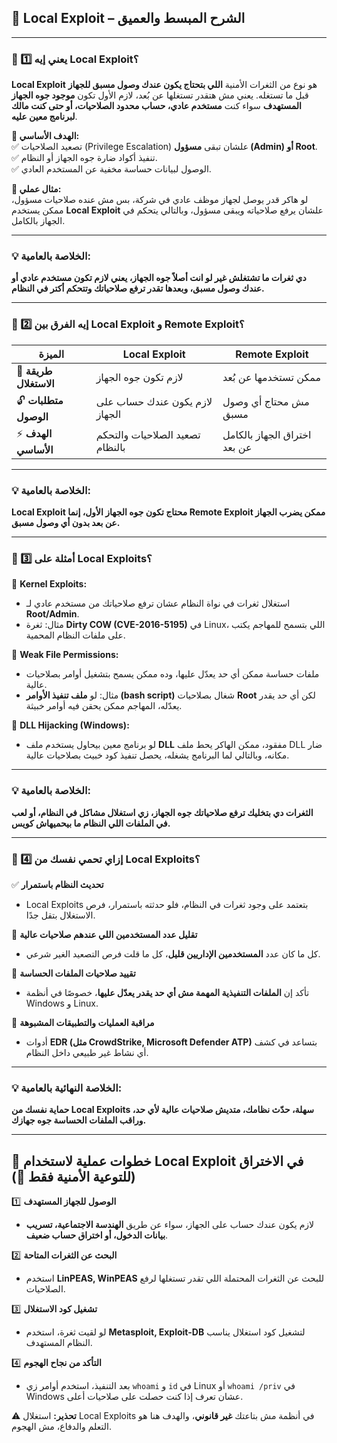 ## **🔴 Local Exploit – الشرح المبسط والعميق**

---

### **📌 1️⃣ يعني إيه Local Exploit؟**

**Local Exploit** هو نوع من الثغرات الأمنية **اللي بتحتاج يكون عندك وصول مسبق للجهاز** قبل ما تستغله. يعني مش هتقدر تستغلها عن بُعد، لازم الأول تكون **موجود جوه الجهاز المستهدف** سواء كنت **مستخدم عادي، حساب محدود الصلاحيات، أو حتى كنت مالك لبرنامج معين عليه**.

**📌 الهدف الأساسي:**  
✅ تصعيد الصلاحيات (Privilege Escalation) علشان تبقى **مسؤول (Admin) أو Root**.  
✅ تنفيذ أكواد ضارة جوه الجهاز أو النظام.  
✅ الوصول لبيانات حساسة مخفية عن المستخدم العادي.

**📌 مثال عملي:**  
لو هاكر قدر يوصل لجهاز موظف عادي في شركة، بس مش عنده صلاحيات مسؤول، ممكن يستخدم **Local Exploit** علشان يرفع صلاحياته ويبقى مسؤول، وبالتالي يتحكم في الجهاز بالكامل.

---

### **💡 الخلاصة بالعامية:**

**دي ثغرات ما تشتغلش غير لو انت أصلاً جوه الجهاز، يعني لازم تكون مستخدم عادي أو عندك وصول مسبق، وبعدها تقدر ترفع صلاحياتك وتتحكم أكتر في النظام.**

---

### **📌 2️⃣ إيه الفرق بين Local Exploit و Remote Exploit؟**

|**الميزة**|**Local Exploit**|**Remote Exploit**|
|---|---|---|
|🚀 **طريقة الاستغلال**|لازم تكون جوه الجهاز|ممكن تستخدمها عن بُعد|
|🔓 **متطلبات الوصول**|لازم يكون عندك حساب على الجهاز|مش محتاج أي وصول مسبق|
|⚡ **الهدف الأساسي**|تصعيد الصلاحيات والتحكم بالنظام|اختراق الجهاز بالكامل عن بعد|

---

### **💡 الخلاصة بالعامية:**

**Local Exploit محتاج تكون جوه الجهاز الأول، إنما Remote Exploit ممكن يضرب الجهاز عن بعد بدون أي وصول مسبق.**

---

### **📌 3️⃣ أمثلة على Local Exploits؟**

🔹 **Kernel Exploits:**

- استغلال ثغرات في نواة النظام عشان ترفع صلاحياتك من مستخدم عادي لـ **Root/Admin**.
- مثال: ثغرة **Dirty COW (CVE-2016-5195)** في Linux، اللي بتسمح للمهاجم يكتب على ملفات النظام المحمية.

🔹 **Weak File Permissions:**

- ملفات حساسة ممكن أي حد يعدّل عليها، وده ممكن يسمح بتشغيل أوامر بصلاحيات عالية.
- مثال: لو **ملف تنفيذ الأوامر (bash script)** شغال بصلاحيات **Root** لكن أي حد يقدر يعدّله، المهاجم ممكن يحقن فيه أوامر خبيثة.

🔹 **DLL Hijacking (Windows):**

- لو برنامج معين بيحاول يستخدم ملف **DLL** مفقود، ممكن الهاكر يحط ملف DLL ضار مكانه، وبالتالي لما البرنامج يشغله، يحصل تنفيذ كود خبيث بصلاحيات عالية.

---

### **💡 الخلاصة بالعامية:**

**الثغرات دي بتخليك ترفع صلاحياتك جوه الجهاز، زي استغلال مشاكل في النظام، أو لعب في الملفات اللي النظام ما بيحميهاش كويس.**

---

### **📌 4️⃣ إزاي تحمي نفسك من Local Exploits؟**

✅ **تحديث النظام باستمرار**

- Local Exploits بتعتمد على وجود ثغرات في النظام، فلو حدثته باستمرار، فرص الاستغلال بتقل جدًا.

🔐 **تقليل عدد المستخدمين اللي عندهم صلاحيات عالية**

- كل ما كان عدد **المستخدمين الإداريين قليل**، كل ما قلت فرص التصعيد الغير شرعي.

📜 **تقييد صلاحيات الملفات الحساسة**

- تأكد إن **الملفات التنفيذية المهمة مش أي حد يقدر يعدّل عليها**، خصوصًا في أنظمة Windows و Linux.

🔎 **مراقبة العمليات والتطبيقات المشبوهة**

- أدوات **EDR (مثل CrowdStrike, Microsoft Defender ATP)** بتساعد في كشف أي نشاط غير طبيعي داخل النظام.

---

### **💡 الخلاصة النهائية بالعامية:**

**حماية نفسك من Local Exploits سهلة، حدّث نظامك، متديش صلاحيات عالية لأي حد، وراقب الملفات الحساسة جوه جهازك.**

---

## **🔴 خطوات عملية لاستخدام Local Exploit في الاختراق (للتوعية الأمنية فقط 🛑)**

1️⃣ **الوصول للجهاز المستهدف**

- لازم يكون عندك حساب على الجهاز، سواء عن طريق **الهندسة الاجتماعية، تسريب بيانات الدخول، أو اختراق حساب ضعيف**.

2️⃣ **البحث عن الثغرات المتاحة**

- استخدم **LinPEAS, WinPEAS** للبحث عن الثغرات المحتملة اللي تقدر تستغلها لرفع الصلاحيات.

3️⃣ **تشغيل كود الاستغلال**

- لو لقيت ثغرة، استخدم **Metasploit, Exploit-DB** لتشغيل كود استغلال يناسب النظام المستهدف.

4️⃣ **التأكد من نجاح الهجوم**

- بعد التنفيذ، استخدم أوامر زي `whoami` و `id` في Linux أو `whoami /priv` في Windows عشان تعرف إذا كنت حصلت على صلاحيات أعلى.

⚠ **تحذير:** استغلال Local Exploits في أنظمة مش بتاعتك **غير قانوني**، والهدف هنا هو التعلم والدفاع، مش الهجوم.